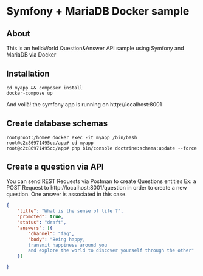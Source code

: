 #  Symfony + MariaDB Docker sample
## About 
This is an helloWorld Question&Answer API sample using Symfony and MariaDB via Docker 

## Installation 
```shell
cd myapp && composer install
docker-compose up
```
And voilà! the symfony app is running on http://localhost:8001

## Create database schemas
```shell
root@root:/home# docker exec -it myapp /bin/bash
root@c2c86971495c:/app# cd myapp
root@c2c86971495c:/app# php bin/console doctrine:schema:update --force
```

## Create a question via API
You can send REST Requests via Postman to create Questions entities
Ex: a POST Request to http://localhost:8001/question in order to create a new question. One answer is associated in this case.

```json
{
	"title": "What is the sense of life ?",
	"promoted": true,
	"status": "draft",
	"answers": [{
		"channel": "faq",
		"body": "Being happy, 
		transmit happiness around you 
		and explore the world to discover yourself through the other"
	}]

}
```

